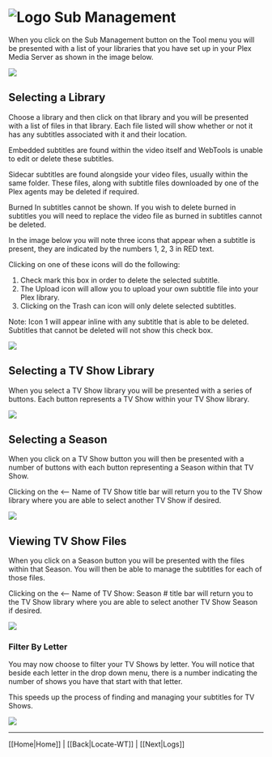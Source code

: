 # ![Logo](https://github.com/ukdtom/WebTools.bundle/blob/master/Wiki/WebTools/Logos/WebTools-48x48.png) Sub Management

When you click on the Sub Management button on the Tool menu you will be presented with a list of your libraries that you have set up in your Plex Media Server as shown in the image below.

![](https://github.com/ukdtom/WebTools.bundle/blob/master/Wiki/WebTools/Subs/MS-image01.png)

## Selecting a Library

Choose a library and then click on that library and you will be presented with a list of files in that library. Each file listed will show whether or not it has any subtitles associated with it and their location.

Embedded subtitles are found within the video itself and WebTools is unable to edit or delete these subtitles.

Sidecar subtitles are found alongside your video files, usually within the same folder. These files, along with subtitle files downloaded by one of the Plex agents may be deleted if required.

Burned In subtitles cannot be shown. If you wish to delete burned in subtitles you will need to replace the video file as burned in subtitles cannot be deleted.

In the image below you will note three icons that appear when a subtitle is present, they are indicated by the numbers 1, 2, 3 in RED text.

Clicking on one of these icons will do the following:
1. Check mark this box in order to delete the selected subtitle.
2. The Upload icon will allow you to upload your own subtitle file into your Plex library.
3. Clicking on the Trash can icon will only delete selected subtitles.

Note: Icon 1 will appear inline with any subtitle that is able to be deleted. Subtitles that cannot be deleted will not show this check box.

![](https://github.com/ukdtom/WebTools.bundle/blob/master/Wiki/WebTools/Subs/MS-image02.png)

## Selecting a TV Show Library

When you select a TV Show library you will be presented with a series of buttons. Each button represents a TV Show within your TV Show library.

![](https://github.com/ukdtom/WebTools.bundle/blob/master/Wiki/WebTools/Subs/MS-image03.png)

## Selecting a Season

When you click on a TV Show button you will then be presented with a number of buttons with each button representing a Season within that TV Show.

Clicking on the <-- Name of TV Show title bar will return you to the TV Show library where you are able to select another TV Show if desired.

![](https://github.com/ukdtom/WebTools.bundle/blob/master/Wiki/WebTools/Subs/MS-image04.png)

## Viewing TV Show Files

When you click on a Season button you will be presented with the files within that Season. You will then be able to manage the subtitles for each of those files.

Clicking on the <-- Name of TV Show: Season # title bar will return you to the TV Show library where you are able to select another TV Show Season if desired.

![](https://github.com/ukdtom/WebTools.bundle/blob/master/Wiki/WebTools/Subs/MS-image05.png)

### Filter By Letter

You may now choose to filter your TV Shows by letter. You will notice that beside each letter in the drop down menu, there is a number indicating the number of shows you have that start with that letter.

This speeds up the process of finding and managing your subtitles for TV Shows.

![](https://github.com/ukdtom/WebTools.bundle/blob/master/Wiki/WebTools/Subs/MS-image06.png)

***

[[Home|Home]] | [[Back|Locate-WT]] | [[Next|Logs]]